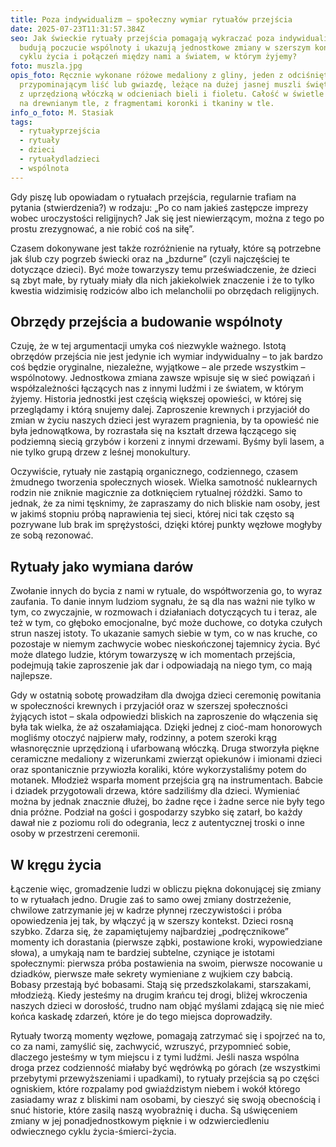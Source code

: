 ```yaml
---
title: Poza indywidualizm – społeczny wymiar rytuałów przejścia
date: 2025-07-23T11:31:57.384Z
seo: Jak świeckie rytuały przejścia pomagają wykraczać poza indywidualizm,
  budują poczucie wspólnoty i ukazują jednostkowe zmiany w szerszym kontekście
  cyklu życia i połączeń między nami a światem, w którym żyjemy?
foto: muszla.jpg
opis_foto: Ręcznie wykonane różowe medaliony z gliny, jeden z odciśniętym wzorem
  przypominającym liść lub gwiazdę, leżące na dużej jasnej muszli świętego wraz
  z uprzędzioną włóczką w odcieniach bieli i fioletu. Całość w świetle dziennym,
  na drewnianym tle, z fragmentami koronki i tkaniny w tle.
info_o_foto: M. Stasiak
tags:
  - rytuałyprzejścia
  - rytuały
  - dzieci
  - rytuałydladzieci
  - wspólnota
---
```

Gdy piszę lub opowiadam o rytuałach przejścia, regularnie trafiam na pytania (stwierdzenia?) w rodzaju: „Po co nam jakieś zastępcze imprezy wobec uroczystości religijnych? Jak się jest niewierzącym, można z tego po prostu zrezygnować, a nie robić coś na siłę”.

Czasem dokonywane jest także rozróżnienie na rytuały, które są potrzebne jak ślub czy pogrzeb świecki oraz na „bzdurne” (czyli najczęściej te dotyczące dzieci). Być może towarzyszy temu przeświadczenie, że dzieci są zbyt małe, by rytuały miały dla nich jakiekolwiek znaczenie i że to tylko kwestia widzimisię rodziców albo ich melancholii po obrzędach religijnych.

## Obrzędy przejścia a budowanie wspólnoty

Czuję, że w tej argumentacji umyka coś niezwykle ważnego. Istotą obrzędów przejścia nie jest jedynie ich wymiar indywidualny – to jak bardzo coś będzie oryginalne, niezależne, wyjątkowe – ale przede wszystkim – wspólnotowy. Jednostkowa zmiana zawsze wpisuje się w sieć powiązań i współzależności łączących nas z innymi ludźmi i ze światem, w którym żyjemy. Historia jednostki jest częścią większej opowieści, w której się przeglądamy i którą snujemy dalej. Zaproszenie krewnych i przyjaciół do zmian w życiu naszych dzieci jest wyrazem pragnienia, by ta opowieść nie była jednowątkowa, by rozrastała się na kształt drzewa łączącego się podziemną siecią grzybów i korzeni z innymi drzewami. Byśmy byli lasem, a nie tylko grupą drzew z leśnej monokultury.

Oczywiście, rytuały nie zastąpią organicznego, codziennego, czasem żmudnego tworzenia społecznych wiosek. Wielka samotność nuklearnych rodzin nie zniknie magicznie za dotknięciem rytualnej różdżki. Samo to jednak, że za nimi tęsknimy, że zapraszamy do nich bliskie nam osoby, jest w jakimś stopniu próbą naprawienia tej sieci, której nici tak często są pozrywane lub brak im sprężystości, dzięki której punkty węzłowe mogłyby ze sobą rezonować.

## Rytuały jako wymiana darów

Zwołanie innych do bycia z nami w rytuale, do współtworzenia go, to wyraz zaufania. To danie innym ludziom sygnału, że są dla nas ważni nie tylko w tym, co zwyczajnie, w rozmowach i działaniach dotyczących tu i teraz, ale też w tym, co głęboko emocjonalne, być może duchowe, co dotyka czułych strun naszej istoty. To ukazanie samych siebie w tym, co w nas kruche, co pozostaje w niemym zachwycie wobec nieskończonej tajemnicy życia. Być może dlatego ludzie, którym towarzyszę w ich momentach przejścia, podejmują takie zaproszenie jak dar i odpowiadają na niego tym, co mają najlepsze.

Gdy w ostatnią sobotę prowadziłam dla dwojga dzieci ceremonię powitania w społeczności krewnych i przyjaciół oraz w szerszej społeczności żyjących istot – skala odpowiedzi bliskich na zaproszenie do włączenia się była tak wielka, że aż oszałamiająca. Dzięki jednej z cioć-mam honorowych mogliśmy otoczyć najpierw mały, rodzinny, a potem szeroki krąg własnoręcznie uprzędzioną i ufarbowaną włóczką. Druga stworzyła piękne ceramiczne medaliony z wizerunkami zwierząt opiekunów i imionami dzieci oraz spontanicznie przywiozła koraliki, które wykorzystaliśmy potem do motanek. Młodzież wsparła moment przejścia grą na instrumentach. Babcie i dziadek przygotowali drzewa, które sadziliśmy dla dzieci. Wymieniać można by jednak znacznie dłużej, bo żadne ręce i żadne serce nie były tego dnia próżne. Podział na gości i gospodarzy szybko się zatarł, bo każdy dawał nie z poziomu roli do odegrania, lecz z autentycznej troski o inne osoby w przestrzeni ceremonii.

## W kręgu życia

Łączenie więc, gromadzenie ludzi w obliczu piękna dokonującej się zmiany to w rytuałach jedno. Drugie zaś to samo owej zmiany dostrzeżenie, chwilowe zatrzymanie jej w kadrze płynnej rzeczywistości i próba opowiedzenia jej tak, by włączyć ją w szerszy kontekst. Dzieci rosną szybko. Zdarza się, że zapamiętujemy najbardziej „podręcznikowe” momenty ich dorastania (pierwsze ząbki, postawione kroki, wypowiedziane słowa), a umykają nam te bardziej subtelne, czyniące je istotami społecznymi: pierwsza próba postawienia na swoim, pierwsze nocowanie u dziadków, pierwsze małe sekrety wymieniane z wujkiem czy babcią. Bobasy przestają być bobasami. Stają się przedszkolakami, starszakami, młodzieżą. Kiedy jesteśmy na drugim krańcu tej drogi, bliżej wkroczenia naszych dzieci w dorosłość, trudno nam objąć myślami zdającą się nie mieć końca kaskadę zdarzeń, które je do tego miejsca doprowadziły.

Rytuały tworzą momenty węzłowe, pomagają zatrzymać się i spojrzeć na to, co za nami, zamyślić się, zachwycić, wzruszyć, przypomnieć sobie, dlaczego jesteśmy w tym miejscu i z tymi ludźmi. Jeśli nasza wspólna droga przez codzienność miałaby być wędrówką po górach (ze wszystkimi przebytymi przewyższeniami i upadkami), to rytuały przejścia są po części ogniskiem, które rozpalamy pod gwiaździstym niebem i wokół którego zasiadamy wraz z bliskimi nam osobami, by cieszyć się swoją obecnością i snuć historie, które zasilą naszą wyobraźnię i ducha. Są uświęceniem zmiany w jej ponadjednostkowym pięknie i w odzwierciedleniu odwiecznego cyklu życia-śmierci-życia.